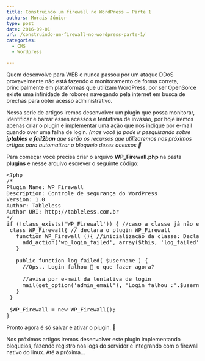 ```yaml
---
title: Construindo um firewall no WordPress – Parte 1
authors: Morais Júnior
type: post
date: 2016-09-01
url: /construindo-um-firewall-no-wordpress-parte-1/
categories:
  - CMS
  - Wordpress

---
```

Quem desenvolve para WEB e nunca passou por um ataque DDoS provavelmente não está fazendo o monitoramento de forma correta, principalmente em plataformas que utilizam WordPress, por ser OpenSorce existe uma infinidade de robores navegando pela internet em busca de brechas para obter acesso administrativo.

Nessa serie de artigos iremos desenvolver um plugin que possa monitorar, identificar e barrar esses acessos e tentativas de invasão, por hoje iremos apenas criar o plugin e implementar uma ação que nos indique por e-mail quando over uma falha de login. _(mas você ja pode ir pesquisando sobre **iptables** e **fail2ban** que serão os recursos que utilizaremos nos próximos artigos para automatizar o bloqueio deses acessos 🙂_

Para começar você precisa criar o arquivo **WP_Firewall.php** na pasta **plugins** e nesse arquivo escrever o seguinte código:

<pre class="lang-html">&lt;?php
/*
Plugin Name: WP Firewall
Description: Controle de segurança do WordPress
Version: 1.0
Author: Tableless
Author URI: http://tableless.com.br
*/
if (!class_exists('WP_Firewall')) { //caso a classe já não exista
 class WP_Firewall{ // declara o plugin WP_Firewall
   function WP_Firewall (){ //inicialização da classe: Declara uma ação apara quando tiver uma falha de login
     add_action('wp_login_failed', array($this, 'log_failed'));
   }

   public function log_failed( $username ) {
     //Ops.. Login falhou 🙂 o que fazer agora?

     //avisa por e-mail da tentativa de login
     mail(get_option('admin_email'), 'Login falhou :'.$username, json_encode($_SERVER)); 
   }
 }

 $WP_Firewall = new WP_Firewall();
}</pre>

Pronto agora é só salvar e ativar o plugin. 🙂

Nos próximos artigos iremos desenvolver este plugin implementando bloqueios, fazendo registro nos logs do servidor e integrando com o firewall nativo do linux. Até a próxima&#8230;